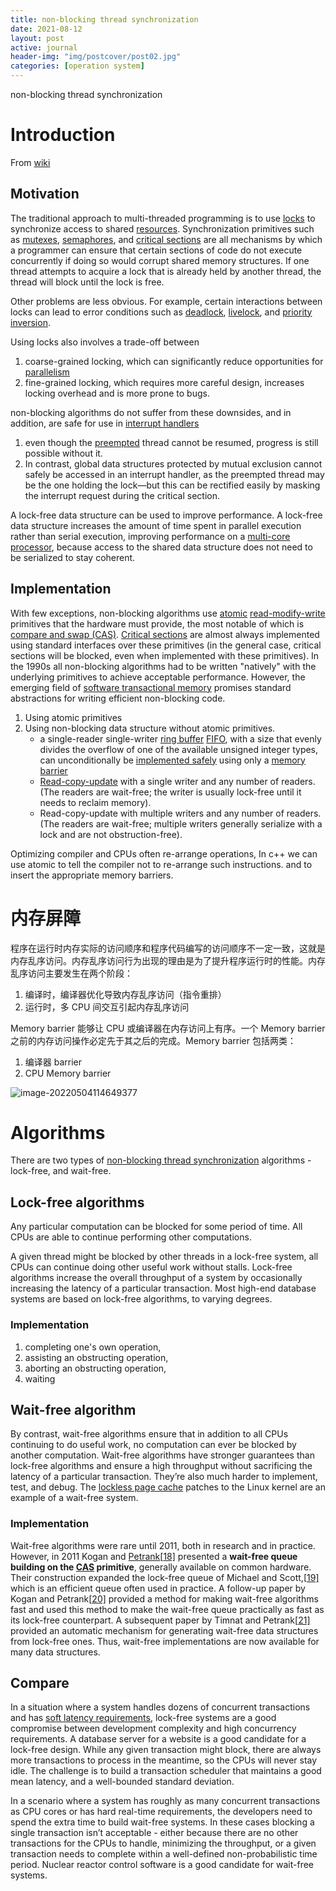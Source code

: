 ```yaml
---
title: non-blocking thread synchronization
date: 2021-08-12
layout: post
active: journal
header-img: "img/postcover/post02.jpg"
categories: [operation system]
---
```


non-blocking thread synchronization

# Introduction

From [wiki](https://en.wikipedia.org/wiki/Non-blocking_algorithm)

## Motivation

The traditional approach to multi-threaded programming is to use [locks](https://en.wikipedia.org/wiki/Lock_(computer_science)) to synchronize access to shared [resources](https://en.wikipedia.org/wiki/Resource_(computer_science)). Synchronization primitives such as [mutexes](https://en.wikipedia.org/wiki/Mutual_exclusion), [semaphores](https://en.wikipedia.org/wiki/Semaphore_(programming)), and [critical sections](https://en.wikipedia.org/wiki/Critical_section) are all mechanisms by which a programmer can ensure that certain sections of code do not execute concurrently if doing so would corrupt shared memory structures. If one thread attempts to acquire a lock that is already held by another thread, the thread will block until the lock is free.

Other problems are less obvious. For example, certain interactions between locks can lead to error conditions such as [deadlock](https://en.wikipedia.org/wiki/Deadlock), [livelock](https://en.wikipedia.org/wiki/Livelock), and [priority inversion](https://en.wikipedia.org/wiki/Priority_inversion).

Using locks also involves a trade-off between 

1. coarse-grained locking, which can significantly reduce opportunities for [parallelism](https://en.wikipedia.org/wiki/Parallel_computing) 
2. fine-grained locking, which requires more careful design, increases locking overhead and is more prone to bugs.

non-blocking algorithms do not suffer from these downsides, and in addition, are safe for use in [interrupt handlers](https://en.wikipedia.org/wiki/Interrupt_handler)

1. even though the [preempted](https://en.wikipedia.org/wiki/Pre-emptive_multitasking) thread cannot be resumed, progress is still possible without it.
2. In contrast, global data structures protected by mutual exclusion cannot safely be accessed in an interrupt handler, as the preempted thread may be the one holding the lock—but this can be rectified easily by masking the interrupt request during the critical section.

A lock-free data structure can be used to improve performance. A lock-free data structure increases the amount of time spent in parallel execution rather than serial execution, improving performance on a [multi-core processor](https://en.wikipedia.org/wiki/Multi-core_processor), because access to the shared data structure does not need to be serialized to stay coherent.

## Implementation

With few exceptions, non-blocking algorithms use [atomic](https://en.wikipedia.org/wiki/Linearizability) [read-modify-write](https://en.wikipedia.org/wiki/Read-modify-write) primitives that the hardware must provide, the most notable of which is [compare and swap (CAS)](https://en.wikipedia.org/wiki/Compare-and-swap). [Critical sections](https://en.wikipedia.org/wiki/Critical_section) are almost always implemented using standard interfaces over these primitives (in the general case, critical sections will be blocked, even when implemented with these primitives). In the 1990s all non-blocking algorithms had to be written "natively" with the underlying primitives to achieve acceptable performance. However, the emerging field of [software transactional memory](https://en.wikipedia.org/wiki/Software_transactional_memory) promises standard abstractions for writing efficient non-blocking code.

1. Using atomic primitives
2. Using non-blocking data structure without atomic primitives. 
   - a single-reader single-writer [ring buffer](https://en.wikipedia.org/wiki/Circular_buffer) [FIFO](https://en.wikipedia.org/wiki/FIFO_(computing_and_electronics)), with a size that evenly divides the overflow of one of the available unsigned integer types, can unconditionally be [implemented safely](https://en.wikipedia.org/wiki/Producer–consumer_problem#Without_semaphores_or_monitors) using only a [memory barrier](https://en.wikipedia.org/wiki/Memory_barrier)
   - [Read-copy-update](https://en.wikipedia.org/wiki/Read-copy-update) with a single writer and any number of readers. (The readers are wait-free; the writer is usually lock-free until it needs to reclaim memory).
   - Read-copy-update with multiple writers and any number of readers. (The readers are wait-free; multiple writers generally serialize with a lock and are not obstruction-free).

Optimizing compiler and CPUs often re-arrange operations, In c++ we can use atomic to tell the compiler not to re-arrange such instructions. and to insert the appropriate memory barriers. 

# 内存屏障

程序在运行时内存实际的访问顺序和程序代码编写的访问顺序不一定一致，这就是内存乱序访问。内存乱序访问行为出现的理由是为了提升程序运行时的性能。内存乱序访问主要发生在两个阶段：

1. 编译时，编译器优化导致内存乱序访问（指令重排）
2. 运行时，多 CPU 间交互引起内存乱序访问

Memory barrier 能够让 CPU 或编译器在内存访问上有序。一个 Memory barrier 之前的内存访问操作必定先于其之后的完成。Memory barrier 包括两类：

1. 编译器 barrier
2. CPU Memory barrier

![image-20220504114649377](https://github.com/NLGithubWP/tech-notebook/raw/master/img/a_img_store/image-20220504114649377.png)

# Algorithms

There are two types of [non-blocking thread synchronization](http://en.wikipedia.org/wiki/Non-blocking_synchronization) algorithms - lock-free, and wait-free.

## Lock-free algorithms

Any particular computation can be blocked for some period of time. All CPUs are able to continue performing other computations. 

A given thread might be blocked by other threads in a lock-free system, all CPUs can continue doing other useful work without stalls. Lock-free algorithms increase the overall throughput of a system by occasionally increasing the latency of a particular transaction. Most high-end database systems are based on lock-free algorithms, to varying degrees.

### Implementation

1. completing one's own operation, 
2. assisting an obstructing operation, 
3. aborting an obstructing operation,  
4. waiting



## Wait-free algorithm

By contrast, wait-free algorithms ensure that in addition to all CPUs continuing to do useful work, no computation can ever be blocked by another computation. Wait-free algorithms have stronger guarantees than lock-free algorithms and ensure a high throughput without sacrificing the latency of a particular transaction. They’re also much harder to implement, test, and debug. The [lockless page cache](http://lwn.net/Articles/291826/) patches to the Linux kernel are an example of a wait-free system.

### Implementation

Wait-free algorithms were rare until 2011, both in research and in practice. However, in 2011 Kogan and [Petrank](https://en.wikipedia.org/wiki/Erez_Petrank)[[18\]](https://en.wikipedia.org/wiki/Non-blocking_algorithm#cite_note-wf-queue-18) presented a **wait-free queue building on the [CAS](https://en.wikipedia.org/wiki/Compare-and-swap) primitive**, generally available on common hardware. Their construction expanded the lock-free queue of Michael and Scott,[[19\]](https://en.wikipedia.org/wiki/Non-blocking_algorithm#cite_note-lf-queue-19) which is an efficient queue often used in practice. A follow-up paper by Kogan and Petrank[[20\]](https://en.wikipedia.org/wiki/Non-blocking_algorithm#cite_note-wf-fpsp-20) provided a method for making wait-free algorithms fast and used this method to make the wait-free queue practically as fast as its lock-free counterpart. A subsequent paper by Timnat and Petrank[[21\]](https://en.wikipedia.org/wiki/Non-blocking_algorithm#cite_note-wf-simulation-21) provided an automatic mechanism for generating wait-free data structures from lock-free ones. Thus, wait-free implementations are now available for many data structures.

## Compare

In a situation where a system handles dozens of concurrent transactions and has [soft latency requirements](http://en.wikipedia.org/wiki/Real-time_computing#Hard_and_soft_real-time_systems), lock-free systems are a good compromise between development complexity and high concurrency requirements. A database server for a website is a good candidate for a lock-free design. While any given transaction might block, there are always more transactions to process in the meantime, so the CPUs will never stay idle. The challenge is to build a transaction scheduler that maintains a good mean latency, and a well-bounded standard deviation.

In a scenario where a system has roughly as many concurrent transactions as CPU cores or has hard real-time requirements, the developers need to spend the extra time to build wait-free systems. In these cases blocking a single transaction isn’t acceptable - either because there are no other transactions for the CPUs to handle, minimizing the throughput, or a given transaction needs to complete within a well-defined non-probabilistic time period. Nuclear reactor control software is a good candidate for wait-free systems.

